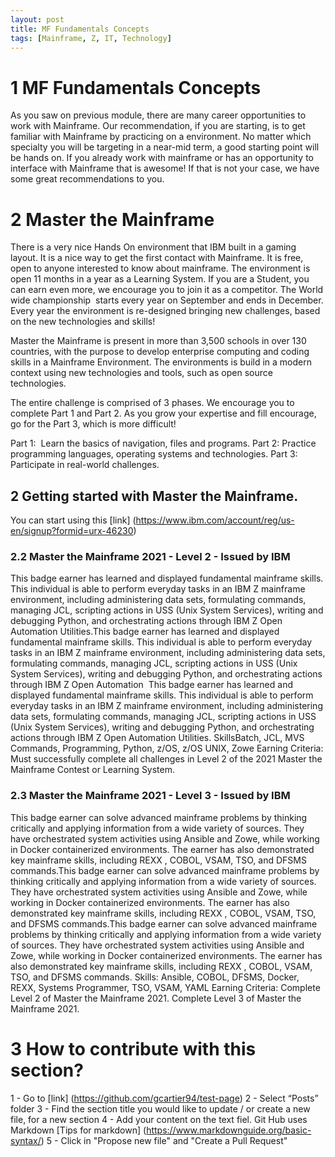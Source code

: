 ```yaml
---
layout: post
title: MF Fundamentals Concepts
tags: [Mainframe, Z, IT, Technology]
---
```


# 1 MF Fundamentals Concepts
As you saw on previous module, there are many career opportunities to work with Mainframe. Our recommendation, if you are starting, is to get familiar with Mainframe by practicing on a environment. No matter which specialty you will be targeting in a near-mid term, a good starting point will be hands on. If you already work with mainframe or has an opportunity to interface with Mainframe that is awesome! If that is not your case, we have some great recommendations to you.

# 2 Master the Mainframe

There is a very nice Hands On environment that IBM built in a gaming layout. It is a nice way to get the first contact with Mainframe. It is free, open to anyone interested to know about mainframe. The environment is open 11 months in a year as a Learning System. If you are a Student, you can earn even more, we encourage you to join it as a competitor. The World wide championship  starts every year on September and ends in December. Every year the environment is re-designed bringing new challenges, based on the new technologies and skills! 

Master the Mainframe is present in more than 3,500 schools in over 130 countries, with the purpose to develop enterprise computing and coding skills in a Mainframe Environment. The environments is build in a modern context using new technologies and tools, such as open source technologies.

The entire challenge is comprised of 3 phases. We encourage you to complete Part 1 and Part 2. As you grow your expertise and fill encourage, go for the Part 3, which is more difficult!

Part 1:  Learn the basics of navigation, files and programs.
Part 2: Practice programming languages, operating systems and technologies.
Part 3: Participate in real-world challenges.

## 2 Getting started with Master the Mainframe.

You can start using this [link] (https://www.ibm.com/account/reg/us-en/signup?formid=urx-46230)

### 2.2 Master the Mainframe 2021 - Level 2 - Issued by IBM
This badge earner has learned and displayed fundamental mainframe skills. This individual is able to perform everyday tasks in an IBM Z mainframe environment, including administering data sets, formulating commands, managing JCL, scripting actions in USS (Unix System Services), writing and debugging Python, and orchestrating actions through IBM Z Open Automation Utilities.This badge earner has learned and displayed fundamental mainframe skills. This individual is able to perform everyday tasks in an IBM Z mainframe environment, including administering data sets, formulating commands, managing JCL, scripting actions in USS (Unix System Services), writing and debugging Python, and orchestrating actions through IBM Z Open Automation 
This badge earner has learned and displayed fundamental mainframe skills. This individual is able to perform everyday tasks in an IBM Z mainframe environment, including administering data sets, formulating commands, managing JCL, scripting actions in USS (Unix System Services), writing and debugging Python, and orchestrating actions through IBM Z Open Automation Utilities.
SkillsBatch, JCL, MVS Commands, Programming, Python, z/OS, z/OS UNIX, Zowe
Earning Criteria: Must successfully complete all challenges in Level 2 of the 2021 Master the Mainframe Contest or Learning System.


### 2.3 Master the Mainframe 2021 - Level 3 - Issued by IBM
This badge earner can solve advanced mainframe problems by thinking critically and applying information from a wide variety of sources. They have orchestrated system activities using Ansible and Zowe, while working in Docker containerized environments. The earner has also demonstrated key mainframe skills, including REXX , COBOL, VSAM, TSO, and DFSMS commands.This badge earner can solve advanced mainframe problems by thinking critically and applying information from a wide variety of sources. They have orchestrated system activities using Ansible and Zowe, while working in Docker containerized environments. The earner has also demonstrated key mainframe skills, including REXX , COBOL, VSAM, TSO, and DFSMS commands.This badge earner can solve advanced mainframe problems by thinking critically and applying information from a wide variety of sources. They have orchestrated system activities using Ansible and Zowe, while working in Docker containerized environments. The earner has also demonstrated key mainframe skills, including REXX , COBOL, VSAM, TSO, and DFSMS commands.
Skills: Ansible, COBOL, DFSMS, Docker, REXX, Systems Programmer, TSO, VSAM, YAML
Earning Criteria: 
Complete Level 2 of Master the Mainframe 2021.
Complete Level 3 of Master the Mainframe 2021.

# 3 How to contribute with this section?
1 - Go to [link] (https://github.com/gcartier94/test-page)
2 - Select “Posts” folder
3 - Find the section title you would like to update / or create a new file, for a new section
4 - Add your content on the text fiel. Git Hub uses Markdown [Tips for markdown] (https://www.markdownguide.org/basic-syntax/) 
5 - Click in "Propose new file" and "Create a Pull Request"
